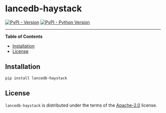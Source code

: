 # lancedb-haystack

[![PyPI - Version](https://img.shields.io/pypi/v/lancedb-haystack.svg)](https://pypi.org/project/lancedb-haystack)
[![PyPI - Python Version](https://img.shields.io/pypi/pyversions/lancedb-haystack.svg)](https://pypi.org/project/lancedb-haystack)

-----

**Table of Contents**

- [Installation](#installation)
- [License](#license)

## Installation

```console
pip install lancedb-haystack
```

## License

`lancedb-haystack` is distributed under the terms of the [Apache-2.0](https://spdx.org/licenses/Apache-2.0.html) license.
